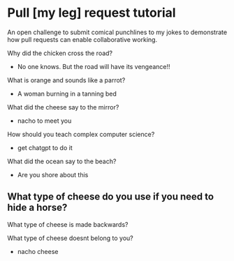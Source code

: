 # Pull [my leg] request tutorial
An open challenge to submit comical punchlines to my jokes to demonstrate how pull requests can enable collaborative working. 

Why did the chicken cross the road? 
- No one knows. But the road will have its vengeance!!

What is orange and sounds like a parrot? 
- A woman burning in a tanning bed

What did the cheese say to the mirror? 
- nacho to meet you 

How should you teach complex computer science? 
- get chatgpt to do it 

What did the ocean say to the beach?
- Are you shore about this

What type of cheese do you use if you need to hide a horse?
-

What type of cheese is made backwards?

What type of cheese doesnt belong to you?
- nacho cheese
